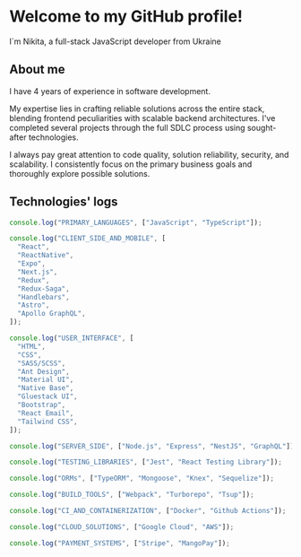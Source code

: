 # Welcome to my GitHub profile!

I`m Nikita, a full-stack JavaScript developer from Ukraine

## About me

I have 4 years of experience in software development.

My expertise lies in crafting reliable solutions across the entire stack, blending frontend peculiarities with scalable backend architectures.
I've completed several projects through the full SDLC process using sought-after technologies.

I always pay great attention to code quality, solution reliability, security, and scalability. I consistently focus on the primary business goals and thoroughly explore possible solutions.

## Technologies' logs

```typescript
console.log("PRIMARY_LANGUAGES", ["JavaScript", "TypeScript"]);

console.log("CLIENT_SIDE_AND_MOBILE", [
  "React",
  "ReactNative",
  "Expo",
  "Next.js",
  "Redux",
  "Redux-Saga",
  "Handlebars",
  "Astro",
  "Apollo GraphQL",
]);

console.log("USER_INTERFACE", [
  "HTML",
  "CSS",
  "SASS/SCSS",
  "Ant Design",
  "Material UI",
  "Native Base",
  "Gluestack UI",
  "Bootstrap",
  "React Email",
  "Tailwind CSS",
]);

console.log("SERVER_SIDE", ["Node.js", "Express", "NestJS", "GraphQL"]);

console.log("TESTING_LIBRARIES", ["Jest", "React Testing Library"]);

console.log("ORMs", ["TypeORM", "Mongoose", "Knex", "Sequelize"]);

console.log("BUILD_TOOLS", ["Webpack", "Turborepo", "Tsup"]);

console.log("CI_AND_CONTAINERIZATION", ["Docker", "Github Actions"]);

console.log("CLOUD_SOLUTIONS", ["Google Cloud", "AWS"]);

console.log("PAYMENT_SYSTEMS", ["Stripe", "MangoPay"]);
```
